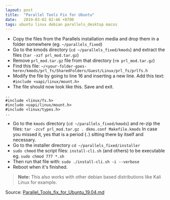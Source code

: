 ```yaml
---
layout: post
title:  "Parallel Tools Fix for Ubuntu"
date:   2019-03-02 02:46 +0700
tags: ubuntu linux debian parallels_desktop macos
---
```

- Copy the files from the Parallels installation media and drop them in a folder somewhere (eg. `~/parallels_fixed`)
- Go to the kmods directory (`cd ~/parallels_fixed/kmods`) and extract the files (`tar -xzf prl_mod.tar.gz`)
- Remove `prl_mod.tar.gz` file from that directory (`rm prl_mod.tar.gz`)
- Find this file: `~/<your-folder-goes-here>/kmods/prl_fs/SharedFolders/Guest/Linux/prl_fs/prlfs.h`
- Modify the file by going to line 16 and inserting a new line. Add this text: `#include <uapi/linux/mount.h>`
- The file should now look like this. Save and exit.

```
..
#include <linux/fs.h>
#include <uapi/linux/mount.h>
#include <linux/types.h>
..
```

- Go to the `kmods` directory (`cd ~/parallels_fixed/kmods`) and re-zip the files: `tar -zcvf prl_mod.tar.gz . dkms.conf Makefile.kmods` In case you missed it, yes that is a period (`.`) sitting there by itself and necessary.
- Go to the installer directory `cd ~/parallels_fixed/installer`
- `sudo chmod` the script files: `install-cli.sh` (and others) to be executable eg. `sudo chmod 777 *.sh`
- Then run that file with: `sudo ./install-cli.sh -i --verbose`
- Reboot when it's finished.

> **Note:** This also works with other debian based distributions like Kali Linux for example.

Source: [Parallel_Tools_fix_for_Ubuntu_19.04.md](https://gist.github.com/mag911/1a5583a766467d6023584d738cee0d98)
